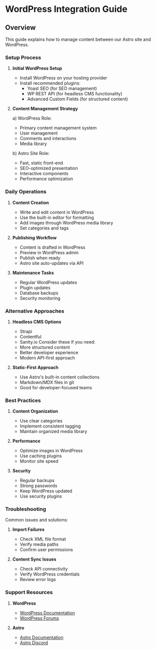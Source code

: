 # WordPress Integration Guide

## Overview
This guide explains how to manage content between our Astro site and WordPress.

### Setup Process

1. **Initial WordPress Setup**
   - Install WordPress on your hosting provider
   - Install recommended plugins:
     - Yoast SEO (for SEO management)
     - WP REST API (for headless CMS functionality)
     - Advanced Custom Fields (for structured content)

2. **Content Management Strategy**

   a) WordPress Role:
   - Primary content management system
   - User management
   - Comments and interactions
   - Media library
   
   b) Astro Site Role:
   - Fast, static front-end
   - SEO-optimized presentation
   - Interactive components
   - Performance optimization

### Daily Operations

1. **Content Creation**
   - Write and edit content in WordPress
   - Use the built-in editor for formatting
   - Add images through WordPress media library
   - Set categories and tags

2. **Publishing Workflow**
   - Content is drafted in WordPress
   - Preview in WordPress admin
   - Publish when ready
   - Astro site auto-updates via API

3. **Maintenance Tasks**
   - Regular WordPress updates
   - Plugin updates
   - Database backups
   - Security monitoring

### Alternative Approaches

1. **Headless CMS Options**
   - Strapi
   - Contentful
   - Sanity.io
   Consider these if you need:
   - More structured content
   - Better developer experience
   - Modern API-first approach

2. **Static-First Approach**
   - Use Astro's built-in content collections
   - Markdown/MDX files in git
   - Good for developer-focused teams

### Best Practices

1. **Content Organization**
   - Use clear categories
   - Implement consistent tagging
   - Maintain organized media library

2. **Performance**
   - Optimize images in WordPress
   - Use caching plugins
   - Monitor site speed

3. **Security**
   - Regular backups
   - Strong passwords
   - Keep WordPress updated
   - Use security plugins

### Troubleshooting

Common issues and solutions:
1. **Import Failures**
   - Check XML file format
   - Verify media paths
   - Confirm user permissions

2. **Content Sync Issues**
   - Check API connectivity
   - Verify WordPress credentials
   - Review error logs

### Support Resources

1. **WordPress**
   - [WordPress Documentation](https://wordpress.org/documentation/)
   - [WordPress Forums](https://wordpress.org/support/forums/)

2. **Astro**
   - [Astro Documentation](https://docs.astro.build)
   - [Astro Discord](https://astro.build/chat)
